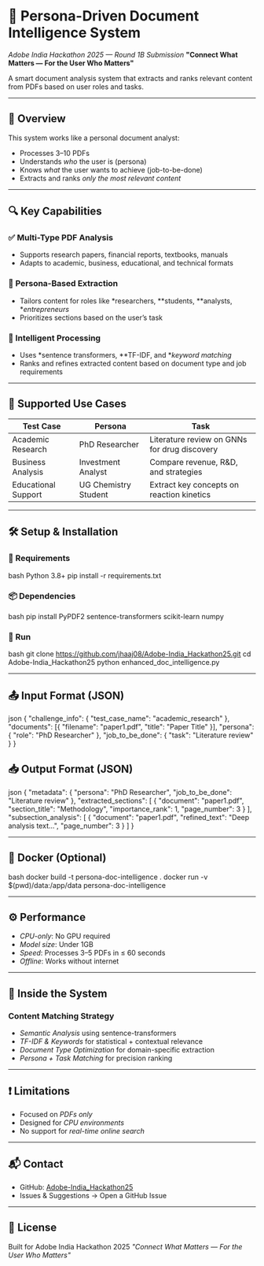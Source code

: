 # 📄 Persona-Driven Document Intelligence System

*Adobe India Hackathon 2025 — Round 1B Submission*
**"Connect What Matters — For the User Who Matters"**

A smart document analysis system that extracts and ranks relevant content from PDFs based on user roles and tasks.

---

## 🚀 Overview

This system works like a personal document analyst:

* Processes 3–10 PDFs
* Understands *who* the user is (persona)
* Knows *what* the user wants to achieve (job-to-be-done)
* Extracts and ranks *only the most relevant content*

---

## 🔍 Key Capabilities

### ✅ Multi-Type PDF Analysis

* Supports research papers, financial reports, textbooks, manuals
* Adapts to academic, business, educational, and technical formats

### 🎯 Persona-Based Extraction

* Tailors content for roles like *researchers, **students, **analysts, **entrepreneurs*
* Prioritizes sections based on the user’s task

### 🧠 Intelligent Processing

* Uses *sentence transformers, **TF-IDF, and **keyword matching*
* Ranks and refines extracted content based on document type and job requirements

---

## 🧪 Supported Use Cases

| Test Case           | Persona              | Task                                         |
| ------------------- | -------------------- | -------------------------------------------- |
| Academic Research   | PhD Researcher       | Literature review on GNNs for drug discovery |
| Business Analysis   | Investment Analyst   | Compare revenue, R\&D, and strategies        |
| Educational Support | UG Chemistry Student | Extract key concepts on reaction kinetics    |

---

## 🛠 Setup & Installation

### 🔧 Requirements

bash
Python 3.8+
pip install -r requirements.txt


### 📦 Dependencies

bash
pip install PyPDF2 sentence-transformers scikit-learn numpy


### 🚀 Run

bash
git clone https://github.com/jhaaj08/Adobe-India_Hackathon25.git
cd Adobe-India_Hackathon25
python enhanced_doc_intelligence.py


---

## 📤 Input Format (JSON)

json
{
  "challenge_info": {
    "test_case_name": "academic_research"
  },
  "documents": [{ "filename": "paper1.pdf", "title": "Paper Title" }],
  "persona": { "role": "PhD Researcher" },
  "job_to_be_done": { "task": "Literature review" }
}


## 📥 Output Format (JSON)

json
{
  "metadata": { "persona": "PhD Researcher", "job_to_be_done": "Literature review" },
  "extracted_sections": [
    { "document": "paper1.pdf", "section_title": "Methodology", "importance_rank": 1, "page_number": 3 }
  ],
  "subsection_analysis": [
    { "document": "paper1.pdf", "refined_text": "Deep analysis text...", "page_number": 3 }
  ]
}


---

## 🐳 Docker (Optional)

bash
docker build -t persona-doc-intelligence .
docker run -v $(pwd)/data:/app/data persona-doc-intelligence


---

## ⚙ Performance

* *CPU-only*: No GPU required
* *Model size*: Under 1GB
* *Speed*: Processes 3–5 PDFs in ≤ 60 seconds
* *Offline*: Works without internet

---

## 🧠 Inside the System

### Content Matching Strategy

* *Semantic Analysis* using sentence-transformers
* *TF-IDF & Keywords* for statistical + contextual relevance
* *Document Type Optimization* for domain-specific extraction
* *Persona + Task Matching* for precision ranking

---

## ❗ Limitations

* Focused on *PDFs only*
* Designed for *CPU environments*
* No support for *real-time online search*

---

## 📬 Contact

* GitHub: [Adobe-India\_Hackathon25](https://github.com/jhaaj08/Adobe-India_Hackathon25)
* Issues & Suggestions → Open a GitHub Issue

---

## 📄 License

Built for Adobe India Hackathon 2025
*"Connect What Matters — For the User Who Matters"*
